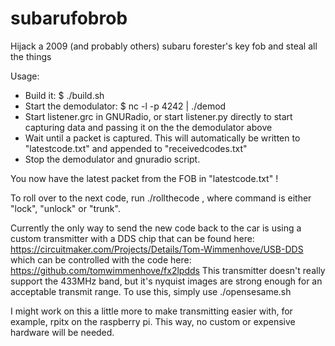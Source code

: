# subarufobrob
Hijack a 2009 (and probably others) subaru forester's key fob and steal all the things

Usage:
- Build it:
  $ ./build.sh
- Start the demodulator:
  $ nc -l -p 4242 | ./demod
- Start listener.grc in GNURadio, or start listener.py directly to start capturing data and passing it on the the demodulator above
- Wait until a packet is captured. This will automatically be written to "latestcode.txt" and appended to "receivedcodes.txt"
- Stop the demodulator and gnuradio script.

You now have the latest packet from the FOB in "latestcode.txt" !

To roll over to the next code, run ./rollthecode <command>, where command is either "lock", "unlock" or "trunk".

Currently the only way to send the new code back to the car is using a custom transmitter with a DDS chip that can be found here: https://circuitmaker.com/Projects/Details/Tom-Wimmenhove/USB-DDS
which can be controlled with the code here: https://github.com/tomwimmenhove/fx2lpdds
This transmitter doesn't really support the 433MHz band, but it's nyquist images are strong enough for an acceptable transmit range. To use this, simply use ./opensesame.sh <command>

I might work on this a little more to make transmitting easier with, for example, rpitx on the raspberry pi. This way, no custom or expensive hardware will be needed.
